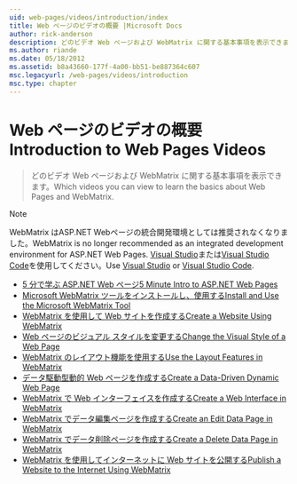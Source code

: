 ```yaml
---
uid: web-pages/videos/introduction/index
title: Web ページのビデオの概要 |Microsoft Docs
author: rick-anderson
description: どのビデオ Web ページおよび WebMatrix に関する基本事項を表示できます。
ms.author: riande
ms.date: 05/18/2012
ms.assetid: b8a43660-177f-4a00-bb51-be887364c607
msc.legacyurl: /web-pages/videos/introduction
msc.type: chapter
---
```

<a name="introduction-to-web-pages-videos"></a><span data-ttu-id="19a40-103">Web ページのビデオの概要</span><span class="sxs-lookup"><span data-stu-id="19a40-103">Introduction to Web Pages Videos</span></span>
====================
> <span data-ttu-id="19a40-104">どのビデオ Web ページおよび WebMatrix に関する基本事項を表示できます。</span><span class="sxs-lookup"><span data-stu-id="19a40-104">Which videos you can view to learn the basics about Web Pages and WebMatrix.</span></span>

> [!NOTE] 
> <span data-ttu-id="19a40-105">WebMatrix はASP.NET Webページの統合開発環境としては推奨されなくなりました。</span><span class="sxs-lookup"><span data-stu-id="19a40-105">WebMatrix is no longer recommended as an integrated development environment for ASP.NET Web Pages.</span></span> <span data-ttu-id="19a40-106">[Visual Studio](xref:aspnet/web-pages/overview/getting-started/program-asp-net-web-pages-in-visual-studio)または[Visual Studio Code](https://code.visualstudio.com/)を使用してください。</span><span class="sxs-lookup"><span data-stu-id="19a40-106">Use [Visual Studio](xref:aspnet/web-pages/overview/getting-started/program-asp-net-web-pages-in-visual-studio) or [Visual Studio Code](https://code.visualstudio.com/).</span></span>


- [<span data-ttu-id="19a40-107">5 分で学ぶ ASP.NET Web ページ</span><span class="sxs-lookup"><span data-stu-id="19a40-107">5 Minute Intro to ASP.NET Web Pages</span></span>](5-minute-introduction-to-aspnet-web-pages.md)
- [<span data-ttu-id="19a40-108">Microsoft WebMatrix ツールをインストールし、使用する</span><span class="sxs-lookup"><span data-stu-id="19a40-108">Install and Use the Microsoft WebMatrix Tool</span></span>](install-and-use-the-microsoft-webmatrix-tool.md)
- [<span data-ttu-id="19a40-109">WebMatrix を使用して Web サイトを作成する</span><span class="sxs-lookup"><span data-stu-id="19a40-109">Create a Website Using WebMatrix</span></span>](create-a-website-using-webmatrix.md)
- [<span data-ttu-id="19a40-110">Web ページのビジュアル スタイルを変更する</span><span class="sxs-lookup"><span data-stu-id="19a40-110">Change the Visual Style of a Web Page</span></span>](change-the-visual-style-of-a-web-page.md)
- [<span data-ttu-id="19a40-111">WebMatrix のレイアウト機能を使用する</span><span class="sxs-lookup"><span data-stu-id="19a40-111">Use the Layout Features in WebMatrix</span></span>](use-the-layout-features-in-webmatrix.md)
- [<span data-ttu-id="19a40-112">データ駆動型動的 Web ページを作成する</span><span class="sxs-lookup"><span data-stu-id="19a40-112">Create a Data-Driven Dynamic Web Page</span></span>](create-a-data-driven-dynamic-web-page.md)
- [<span data-ttu-id="19a40-113">WebMatrix で Web インターフェイスを作成する</span><span class="sxs-lookup"><span data-stu-id="19a40-113">Create a Web Interface in WebMatrix</span></span>](create-a-web-interface-in-webmatrix.md)
- [<span data-ttu-id="19a40-114">WebMatrix でデータ編集ページを作成する</span><span class="sxs-lookup"><span data-stu-id="19a40-114">Create an Edit Data Page in WebMatrix</span></span>](create-an-edit-data-page-in-webmatrix.md)
- [<span data-ttu-id="19a40-115">WebMatrix でデータ削除ページを作成する</span><span class="sxs-lookup"><span data-stu-id="19a40-115">Create a Delete Data Page in WebMatrix</span></span>](create-a-delete-data-page-in-webmatrix.md)
- [<span data-ttu-id="19a40-116">WebMatrix を使用してインターネットに Web サイトを公開する</span><span class="sxs-lookup"><span data-stu-id="19a40-116">Publish a Website to the Internet Using WebMatrix</span></span>](publish-a-website-to-the-internet-using-webmatrix.md)
